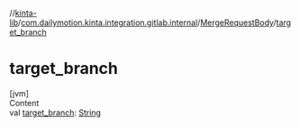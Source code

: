 //[kinta-lib](../../../index.md)/[com.dailymotion.kinta.integration.gitlab.internal](../index.md)/[MergeRequestBody](index.md)/[target_branch](target_branch.md)



# target_branch  
[jvm]  
Content  
val [target_branch](target_branch.md): [String](https://kotlinlang.org/api/latest/jvm/stdlib/kotlin/-string/index.html)  



